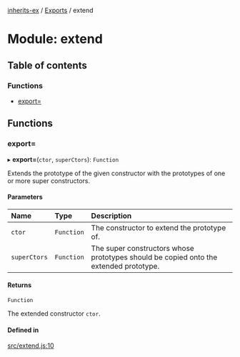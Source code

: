 [inherits-ex](../README.md) / [Exports](../modules.md) / extend

# Module: extend

## Table of contents

### Functions

- [export&#x3D;](extend.md#export&#x3D;-1)

## Functions

### export&#x3D;

▸ **export=**(`ctor`, `superCtors`): `Function`

Extends the prototype of the given constructor with the prototypes of one or more super constructors.

#### Parameters

| Name | Type | Description |
| :------ | :------ | :------ |
| `ctor` | `Function` | The constructor to extend the prototype of. |
| `superCtors` | `Function` | The super constructors whose prototypes should be copied onto the extended prototype. |

#### Returns

`Function`

The extended constructor `ctor`.

#### Defined in

[src/extend.js:10](https://github.com/snowyu/inherits-ex.js/blob/2bbec9d/src/extend.js#L10)

